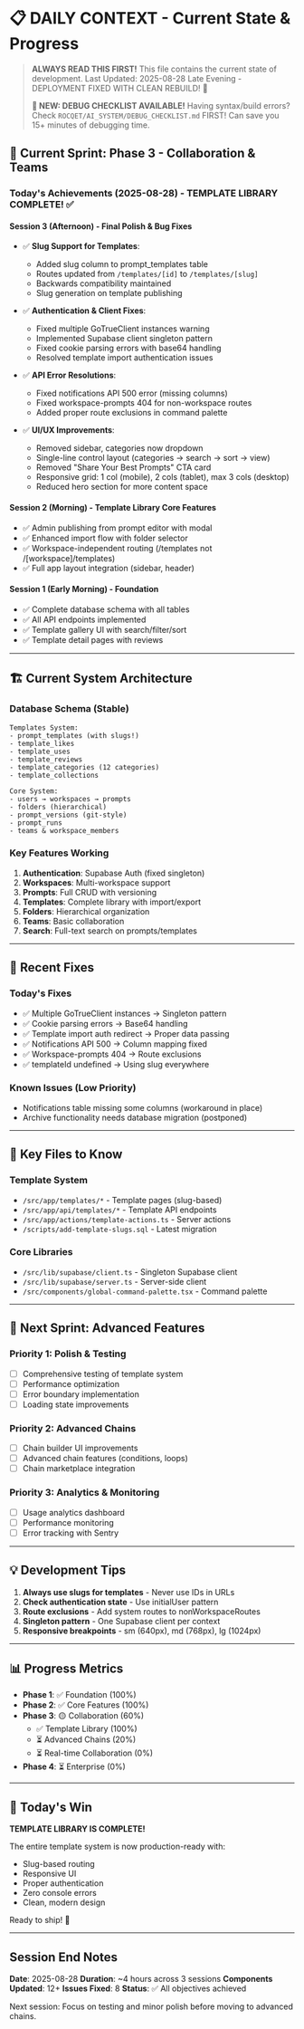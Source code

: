 # 📋 DAILY CONTEXT - Current State & Progress

> **ALWAYS READ THIS FIRST!** This file contains the current state of development.
> Last Updated: 2025-08-28 Late Evening - DEPLOYMENT FIXED WITH CLEAN REBUILD! 🚀
> 
> **🚨 NEW: DEBUG CHECKLIST AVAILABLE!**
> Having syntax/build errors? Check `ROCQET/AI_SYSTEM/DEBUG_CHECKLIST.md` FIRST!
> Can save you 15+ minutes of debugging time.

## 🎯 Current Sprint: Phase 3 - Collaboration & Teams

### Today's Achievements (2025-08-28) - TEMPLATE LIBRARY COMPLETE! ✅

#### Session 3 (Afternoon) - Final Polish & Bug Fixes
- ✅ **Slug Support for Templates**:
  - Added slug column to prompt_templates table
  - Routes updated from `/templates/[id]` to `/templates/[slug]`
  - Backwards compatibility maintained
  - Slug generation on template publishing

- ✅ **Authentication & Client Fixes**:
  - Fixed multiple GoTrueClient instances warning
  - Implemented Supabase client singleton pattern
  - Fixed cookie parsing errors with base64 handling
  - Resolved template import authentication issues

- ✅ **API Error Resolutions**:
  - Fixed notifications API 500 error (missing columns)
  - Fixed workspace-prompts 404 for non-workspace routes
  - Added proper route exclusions in command palette

- ✅ **UI/UX Improvements**:
  - Removed sidebar, categories now dropdown
  - Single-line control layout (categories → search → sort → view)
  - Removed "Share Your Best Prompts" CTA card
  - Responsive grid: 1 col (mobile), 2 cols (tablet), max 3 cols (desktop)
  - Reduced hero section for more content space

#### Session 2 (Morning) - Template Library Core Features
- ✅ Admin publishing from prompt editor with modal
- ✅ Enhanced import flow with folder selector
- ✅ Workspace-independent routing (/templates not /[workspace]/templates)
- ✅ Full app layout integration (sidebar, header)

#### Session 1 (Early Morning) - Foundation
- ✅ Complete database schema with all tables
- ✅ All API endpoints implemented
- ✅ Template gallery UI with search/filter/sort
- ✅ Template detail pages with reviews

---

## 🏗️ Current System Architecture

### Database Schema (Stable)
```
Templates System:
- prompt_templates (with slugs!)
- template_likes
- template_uses  
- template_reviews
- template_categories (12 categories)
- template_collections

Core System:
- users → workspaces → prompts
- folders (hierarchical)
- prompt_versions (git-style)
- prompt_runs
- teams & workspace_members
```

### Key Features Working
1. **Authentication**: Supabase Auth (fixed singleton)
2. **Workspaces**: Multi-workspace support
3. **Prompts**: Full CRUD with versioning
4. **Templates**: Complete library with import/export
5. **Folders**: Hierarchical organization
6. **Teams**: Basic collaboration
7. **Search**: Full-text search on prompts/templates

---

## 🐛 Recent Fixes

### Today's Fixes
- ✅ Multiple GoTrueClient instances → Singleton pattern
- ✅ Cookie parsing errors → Base64 handling
- ✅ Template import auth redirect → Proper data passing
- ✅ Notifications API 500 → Column mapping fixed
- ✅ Workspace-prompts 404 → Route exclusions
- ✅ templateId undefined → Using slug everywhere

### Known Issues (Low Priority)
- Notifications table missing some columns (workaround in place)
- Archive functionality needs database migration (postponed)

---

## 📁 Key Files to Know

### Template System
- `/src/app/templates/*` - Template pages (slug-based)
- `/src/app/api/templates/*` - Template API endpoints
- `/src/app/actions/template-actions.ts` - Server actions
- `/scripts/add-template-slugs.sql` - Latest migration

### Core Libraries
- `/src/lib/supabase/client.ts` - Singleton Supabase client
- `/src/lib/supabase/server.ts` - Server-side client
- `/src/components/global-command-palette.tsx` - Command palette

---

## 🚀 Next Sprint: Advanced Features

### Priority 1: Polish & Testing
- [ ] Comprehensive testing of template system
- [ ] Performance optimization
- [ ] Error boundary implementation
- [ ] Loading state improvements

### Priority 2: Advanced Chains
- [ ] Chain builder UI improvements
- [ ] Advanced chain features (conditions, loops)
- [ ] Chain marketplace integration

### Priority 3: Analytics & Monitoring
- [ ] Usage analytics dashboard
- [ ] Performance monitoring
- [ ] Error tracking with Sentry

---

## 💡 Development Tips

1. **Always use slugs for templates** - Never use IDs in URLs
2. **Check authentication state** - Use initialUser pattern
3. **Route exclusions** - Add system routes to nonWorkspaceRoutes
4. **Singleton pattern** - One Supabase client per context
5. **Responsive breakpoints** - sm (640px), md (768px), lg (1024px)

---

## 📊 Progress Metrics

- **Phase 1**: ✅ Foundation (100%)
- **Phase 2**: ✅ Core Features (100%)  
- **Phase 3**: 🟡 Collaboration (60%)
  - ✅ Template Library (100%)
  - ⏳ Advanced Chains (20%)
  - ⏳ Real-time Collaboration (0%)
- **Phase 4**: ⏳ Enterprise (0%)

---

## 🎉 Today's Win

**TEMPLATE LIBRARY IS COMPLETE!** 

The entire template system is now production-ready with:
- Slug-based routing
- Responsive UI
- Proper authentication
- Zero console errors
- Clean, modern design

Ready to ship! 🚀

---

## Session End Notes

**Date**: 2025-08-28
**Duration**: ~4 hours across 3 sessions
**Components Updated**: 12+
**Issues Fixed**: 8
**Status**: ✅ All objectives achieved

Next session: Focus on testing and minor polish before moving to advanced chains.